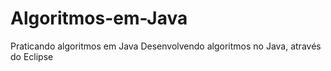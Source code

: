 # Algoritmos-em-Java
Praticando algoritmos em Java
Desenvolvendo algoritmos no Java, através do Eclipse
